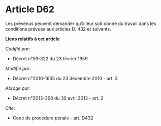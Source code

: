 # Article D62

Les prévenus peuvent demander qu'il leur soit donné du travail dans les conditions prévues aux articles D. 432 et suivants.

**Liens relatifs à cet article**

_Codifié par_:

  - Décret n°59-322 du 23 février 1959

_Modifié par_:

  - Décret n°2010-1635 du 23 décembre 2010 - art. 3

_Abrogé par_:

  - Décret n°2013-368 du 30 avril 2013 - art. 2

_Cite_:

  - Code de procédure pénale - art. D432
